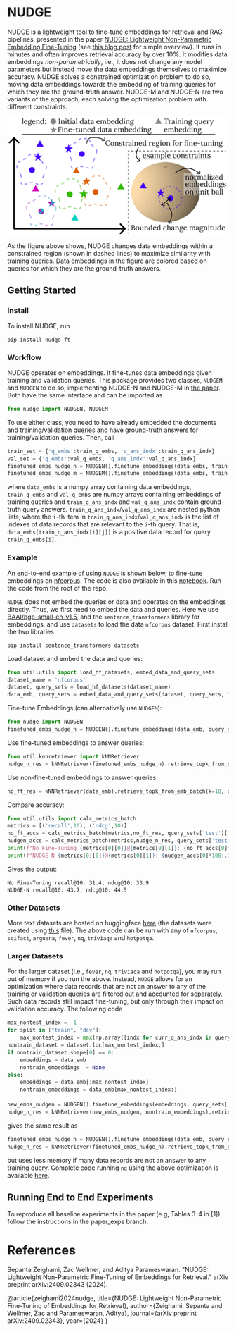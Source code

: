 # NUDGE
NUDGE is a lightweight tool to fine-tune embeddings for retrieval and RAG pipelines, presented in the paper [NUDGE: Lightweight Non-Parametric Embedding Fine-Tuning](https://arxiv.org/pdf/2409.02343) (see [this blog post](https://data-people-group.github.io/blogs/2024/09/05/nudge/) for simple overview). It runs in minutes and often improves retrieval accuracy by over 10%. It modifies data embeddings *non-parametrically*, i.e., it does not change any model parameters but instead move the data embeddings themselves to maximize accuracy. NUDGE solves a constrained optimization problem to do so, moving data embeddings towards the embedding of training queries for which they are the ground-truth answer. NUDGE-M and NUDGE-N are two variants of the approach, each solving the optimization problem with different constraints.

<p align="center">
<img src="https://github.com/szeighami/nudge/blob/main/nudge_overview.jpg" width="500">
</p>
As the figure above shows, NUDGE changes data embeddings within a constrained region (shown in dashed lines) to maximize similarity with training queries. Data embeddings in the figure are colored based on queries for which they are the ground-truth answers.

## Getting Started
### Install
To install NUDGE, run 
```
pip install nudge-ft
```
### Workflow
NUDGE operates on embeddings. It fine-tunes data embeddings given training and validation queries. This package provides two classes, `NUDGEM` and `NUDGEN` to do so, implementing NUDGE-N and NUDGE-M in [the paper](https://arxiv.org/pdf/2409.02343). Both have the same interface and can be imported as

```python
from nudge import NUDGEN, NUDGEM
```

To use either class, you need to have already embedded the documents and training/validation queries and have ground-truth answers for training/validation queries. Then, call

```python
train_set = {'q_embs':train_q_embs, 'q_ans_indx':train_q_ans_indx}
val_set = {'q_embs':val_q_embs, 'q_ans_indx':val_q_ans_indx}
finetuned_embs_nudge_n = NUDGEN().finetune_embeddings(data_embs, train_set, val_set)
finetuned_embs_nudge_m = NUDGEM().finetune_embeddings(data_embs, train_set, val_set)
```
where `data_embs` is a numpy array containing data embeddings, `train_q_embs` and `val_q_embs` are numpy arrays containing embeddings of training queries and `train_q_ans_indx` and `val_q_ans_indx` contain ground-truth query answers. `train_q_ans_indx`/`val_q_ans_indx` are nested python lists, where the `i`-th item in `train_q_ans_indx`/`val_q_ans_indx` is the list of indexes of data records that are relevant to the `i`-th query. That is, `data_embs[train_q_ans_indx[i][j]]` is a positive data record for query `train_q_embs[i]`.




### Example

An end-to-end example of using `NUDGE` is shown below, to fine-tune embeddings on [nfcorpus](https://www.cl.uni-heidelberg.de/statnlpgroup/nfcorpus/). The code is also available in this [notebook](https://github.com/szeighami/nudge/blob/main/example.ipynb). Run the code from the root of the repo.

`NUDGE` does not embed the queries or data and operates on the embeddings directly. Thus, we first need to embed the data and queries. Here we use [BAAI/bge-small-en-v1.5](https://huggingface.co/BAAI/bge-small-en-v1.5), and the `sentence_transformers` library for embeddings, and use `datasets` to load the data `nfcorpus` dataset. First install the two libraries

```
pip install sentence_transformers datasets
```



Load dataset and embed the data and queries:
```python
from util.utils import load_hf_datasets, embed_data_and_query_sets
dataset_name = 'nfcorpus'
dataset, query_sets = load_hf_datasets(dataset_name)
data_emb, query_sets = embed_data_and_query_sets(dataset, query_sets, "BAAI/bge-small-en-v1.5")
```
Fine-tune Embeddings (can alternatively use `NUDGEM`):
```python
from nudge import NUDGEN
finetuned_embs_nudge_n = NUDGEN().finetune_embeddings(data_emb, query_sets['train'], query_sets['dev'])
```
Use fine-tuned embeddings to answer queries:
```python
from util.knnretriever import kNNRetriever
nudge_n_res = kNNRetriever(finetuned_embs_nudge_n).retrieve_topk_from_emb_batch(k=10, q_embeds=query_sets['test']['q_embs'])
```
Use non-fine-tuned embeddings to answer queries:
```python
no_ft_res = kNNRetriever(data_emb).retrieve_topk_from_emb_batch(k=10, q_embeds=query_sets['test']['q_embs'])
```
Compare accuracy:
```python
from util.utils import calc_metrics_batch
metrics = [('recall',10), ('ndcg',10)]
no_ft_accs = calc_metrics_batch(metrics,no_ft_res, query_sets['test']['q_ans_indx'], query_sets['test']['q_ans_indx_rel'])
nudgen_accs = calc_metrics_batch(metrics,nudge_n_res, query_sets['test']['q_ans_indx'], query_sets['test']['q_ans_indx_rel'])
print(f"No Fine-Tuning {metrics[0][0]}@{metrics[0][1]}: {no_ft_accs[0]*100:.1f}, {metrics[1][0]}@{metrics[1][1]}: {no_ft_accs[1]*100:.1f}")
print(f"NUDGE-N {metrics[0][0]}@{metrics[0][1]}: {nudgen_accs[0]*100:.1f}, {metrics[1][0]}@{metrics[1][1]}: {nudgen_accs[1]*100:.1f}")
```
Gives the output:
```
No Fine-Tuning recall@10: 31.4, ndcg@10: 33.9
NUDGE-N recall@10: 43.7, ndcg@10: 44.5
```

### Other Datasets
More text datasets are hosted on huggingface [here](https://huggingface.co/sepz) (the datasets were created using [this](https://github.com/szeighami/nudge/blob/main/util/process_data_to_hf_datasets.py) file). The above code can be run with any of `nfcorpus`, `scifact`, `arguana`, `fever`, `nq`, `triviaqa` and `hotpotqa`.

### Larger Datasets
For the larger dataset (i.e., `fever`, `nq`, `triviaqa` and `hotpotqa`), you may run out of memory if you run the above. Instead, `NUDGE` allows for an optimization where data records that are not an answer to any of the training or validation queries are filtered out and accounted for separately. Such data records still impact fine-tuning, but only through their impact on validation accuracy. The following code
```python
max_nontest_index = -1
for split in ["train", "dev"]:
    max_nontest_index = max(np.array([indx for curr_q_ans_indx in query_sets[split]['q_ans_indx'] for indx in curr_q_ans_indx]).max()+1, max_nontest_index)
nontrain_dataset = dataset.loc[max_nontest_index:]
if nontrain_dataset.shape[0] == 0:
    embeddings = data_emb
    nontrain_embeddings  = None
else:
    embeddings = data_emb[:max_nontest_index]
    nontrain_embeddings = data_emb[max_nontest_index:]
    
new_embs_nudgen = NUDGEN().finetune_embeddings(embeddings, query_sets['train'], query_sets['dev'], (nontrain_embeddings, None))
nudge_n_res = kNNRetriever(new_embs_nudgen, nontrain_embeddings).retrieve_topk_from_emb_batch(k=10, q_embeds=query_sets['test']['q_embs'])
```
gives the same result as 
```python
finetuned_embs_nudge_n = NUDGEN().finetune_embeddings(data_emb, query_sets['train'], query_sets['dev'])
nudge_n_res = kNNRetriever(finetuned_embs_nudge_n).retrieve_topk_from_emb_batch(k=10, q_embeds=query_sets['test']['q_embs'])
```
but uses less memory if many data records are not an answer to any training query. Complete code running `nq` using the above optimization is available [here](https://github.com/szeighami/nudge/blob/main/example_large_datasets.ipynb).


## Running End to End Experiments
To reproduce all baseline experiments in the paper (e.g, Tables 3-4 in [1]) follow the instructions in the paper_exps branch.

# References
Sepanta Zeighami, Zac Wellmer, and Aditya Parameswaran. "NUDGE: Lightweight Non-Parametric Fine-Tuning of Embeddings for Retrieval." arXiv preprint arXiv:2409.02343 (2024).

@article{zeighami2024nudge,
  title={NUDGE: Lightweight Non-Parametric Fine-Tuning of Embeddings for Retrieval},
  author={Zeighami, Sepanta and Wellmer, Zac and Parameswaran, Aditya},
  journal={arXiv preprint arXiv:2409.02343},
  year={2024}
}
